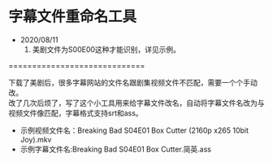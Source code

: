 # 字幕文件重命名工具
- 2020/08/11
  1. 美剧文件为S00E00这种才能识别，详见示例。

=============================

下载了美剧后，很多字幕网站的文件名跟剧集视频文件不匹配，需要一个个手动改。<br>
改了几次后烦了，写了这个小工具用来给字幕文件改名，自动将字幕文件名改为与视频文件像匹配，字幕格式支持srt和ass。<br>
- 示例视频文件名：Breaking Bad S04E01 Box Cutter (2160p x265 10bit Joy).mkv<br>
- 示例字幕文件名:Breaking Bad S04E01 Box Cutter.简英.ass<br>
